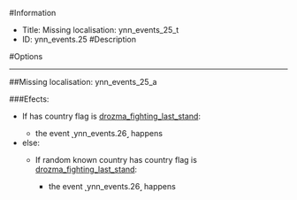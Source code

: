 #Information
 - Title: Missing localisation: ynn_events_25_t
 - ID: ynn_events.25
#Description

#Options

___
##Missing localisation: ynn_events_25_a

###Efects:<ul><li>If has country flag is [drozma_fighting_last_stand](../flags/drozma_fighting_last_stand.md):</li><ul><li>the event ˻ynn_events.26˼ happens</li></ul><li>else:</li><ul><li>If random known country has country flag is [drozma_fighting_last_stand](../flags/drozma_fighting_last_stand.md):</li><ul><li>the event ˻ynn_events.26˼ happens</li></ul></ul></ul>
